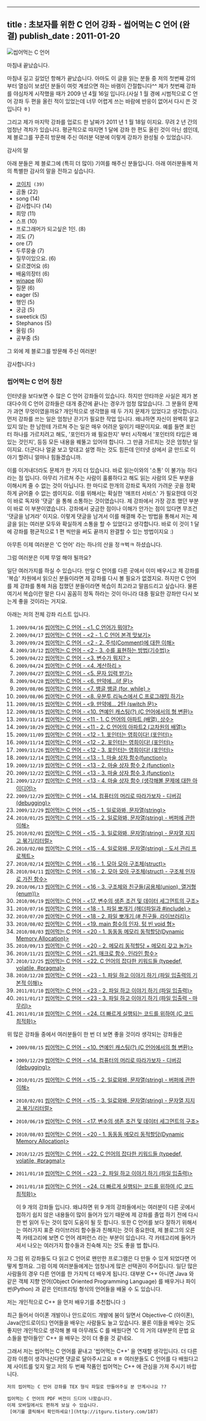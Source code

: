 ----------------
title : 초보자를 위한 C 언어 강좌 - 씹어먹는 C 언어 (완결)
publish_date : 2011-01-20
--------------

![씹어먹는 C 언어](/img/ChewingClogo.png)


마침내 끝났습니다.

마침내 길고 길었던 항해가 끝났습니다. 아마도 이 글을 읽는 분들 중 저의 첫번째 강의부터 열심이 보셨던 분들이 여럿 계셨으면 하는 바램이 간절합니다^^ 제가 첫번째 강좌를 야심차게 시작했을 때가 2009 년 4월 16일 입니다.(사실 1 월 경에 시범적으로 C 언어 강좌 두 편을 올린 적이 있었는데 너무 어렵게 쓰는 바람에 반응이 없어서 다시 쓴 것입니다 ㅎ)

그리고 제가 마지막 강좌를 업로드 한 날짜가 2011 년 1 월 18일 이지요. 무려 2 년 간의 엄청난 격차가 있습니다. 평균적으로 따지면 1 달에 강좌 한 편도 올린 것이 아닌 셈인데, 제 블로그를 꾸준히 방문해 주신 여러분 덕분에 이렇게 강좌가 완성될 수 있었습니다.


감사의 말

아래 분들은 제 블로그에 (특히 더 많이) 기여를 해주신 분들입니다. 아래 여러분들께 저의 특별한 감사의 말을 전하고 싶습니다.

* [코이치](http://koichis.tistory.com/)` (39)`
* 곰돌 (22)
* song (14)
* 감사합니다 (14)
* 희망 (11)
* 스프 (10)
* 프로그래머가 되고싶은 1인. (8)
* 괴도 (7)
* ore (7)
* 두루뭉술 (7)
* 질무이있으요. (6)
* 모르겠어요 (6)
* 배움의장터 (6)
* [winape](http://winape.tistory.com/) (6)
* 질문 (6)
* eager (5)
* 행인 (5)
* 궁금 (5)
* sweetick (5)
* Stephanos (5)
* 울림 (5)
* 공부중 (5)

그 외에 제 블로그를 방문해 주신 여러분!

감사합니다:)


### 씹어먹는 C 언어 칭찬

  인터넷을 보다보면 수 많은 C 언어 강좌들이 있습니다. 하지만 안타까운 사실은 제가 본 대다수의 C 언어 강좌들은 대개 중간에 끝나는 경우가 엄청 많았습니다. 그 분들의 문제가 과연 무엇이였을까요? 개인적으로 생각했을 때 두 가지 문제가 있었다고 생각합니다. 먼저 강좌를 쓰는 일은 엄청난 끈기가 필요한 작업 입니다. 왜냐하면 자신이 완벽히 알고 있지 않는 한 남한테 가르쳐 주는 일은 매우 어려운 일이기 때문이지요. 예를 들면 포인터 하나를 가르치려고 해도, '포인터가 왜 필요한지' 부터 시작해서 '포인터의 타입은 왜 있는 것인지', 등등 모든 내용을 꿰뚤고 있어야 합니다. 그 만큼 가르치는 것은 엄청난 일이지요. 더군다나 얼굴 보고 맞대고 설명 하는 것도 힘든데 인터넷 상에서 글 만드로 이야기 할려니 얼마나 힘들겠습니까.

  이를 이겨내더라도 문제가 한 가지 더 있습니다. 바로 읽는이와의 '소통' 이 불가능 하다라는 점 입니다. 아무리 가르쳐 주는 사람이 훌륭하다고 해도 읽는 사람의 모든 부분을 이해시켜 줄 수 없는 것이 아닙니다. 한 마디로 한개의 강좌로 독자의 가려운 곳을 정확하게 긁어줄 수 없는 셈이지요. 이를 위해서는 확실한 '애프터 서비스' 가 필요한데 이것이 바로 독자와 '댓글' 을 통해 소통하는 것이였습니다. 제 강좌에서 가장 강조 했던 부분이 바로 이 부분이였습니다. 강좌에서 궁금한 점이나 이해가 안가는 점이 있다면 무조건 '댓글을 남겨라' 이지요. 이렇게 댓글을 남겨서 이를 해결해 주는 방법을 통해서 저는 제 글을 읽는 여러분 모두와 확실하게 소통을 할 수 있었다고 생각합니다. 바로 이 것이 1 달에 강좌를 평균적으로 1 편 씩만을 써도 끝까지 완결할 수 있는 방법이지요 :)

   아무튼 이제 여러분은 'C 언어' 라는 하나의 산을 정ㅋ벅ㅋ 하셨습니다.

그럼 여러분은 이제 무얼 해야 될까요?

  일단 여러가지를 하실 수 있습니다. 만일 C 언어를 다른 곳에서 이미 배우시고 제 강좌를 '복습' 차원에서 읽으신 분들이라면 제 강좌를 다시 볼 필요가 없겠지요. 하지만 C 언어를 제 강좌를 통해 처음 접했던 분들이라면 복습이 최고라고 말씀드리고 싶습니다. 물론 여기서 복습이란 말은 다시 꼼꼼히 정독 하라는 것이 아니라 대충 필요한 강좌만 다시 보는게 좋을 것이라는 거지요.

  아래는 저의 전체 강좌 리스트 입니다.


1. `2009/04/16` [씹어먹는 C 언어 - <1. C 언어가 뭐야?>](http://itguru.tistory.com/5)
2. `2009/04/17` [씹어먹는 C 언어 - <2 - 1. C 언어 본격 맛보기>](http://itguru.tistory.com/6)
3. `2009/09/24` [씹어먹는 C 언어 - <2 - 2. 주석(Comment)에 대한 이해>](http://itguru.tistory.com/19)
4. `2009/10/12` [씹어먹는 C 언어 - <2 - 3. 수를 표현하는 방법(기수법)>](http://itguru.tistory.com/21)
5. `2009/04/22` [씹어먹는 C 언어 - <3. 변수가 뭐지? >](http://itguru.tistory.com/7)
6. `2009/04/24` [씹어먹는 C 언어 - <4. 계산하리 >](http://itguru.tistory.com/8)
7. `2009/04/27` [씹어먹는 C 언어 - <5. 문자 입력 받기>](http://itguru.tistory.com/9)
8. `2009/04/28` [씹어먹는 C 언어 - <6. 만약에...(if 문)>](http://itguru.tistory.com/10)
9. `2009/08/06` [씹어먹는 C 언어 - <7. 뱅글 뱅글 (for, while) >](http://itguru.tistory.com/12)
10. `2009/08/06` [씹어먹는 C 언어 - <8. 우분투 리눅스에서 C 프로그래밍 하기>](http://itguru.tistory.com/14)
11. `2009/08/15` [씹어먹는 C 언어 - <9. 만약에... 2탄 (switch 문)>](http://itguru.tistory.com/16)
12. `2009/08/15` [씹어먹는 C 언어 - <10. 연예인 캐스팅(?) (C 언어에서의 형 변환)>](http://itguru.tistory.com/17)
13. `2009/11/14` [씹어먹는 C 언어 - <11 - 1. C 언어의 아파트 (배열), 상수>](http://itguru.tistory.com/18)
14. `2009/10/29` [씹어먹는 C 언어 - <11 - 2. C 언어의 아파트2 (고차원의 배열)>](http://itguru.tistory.com/20)
15. `2009/11/09` [씹어먹는 C 언어 - <12 - 1. 포인터는 영희이다! (포인터)>](http://itguru.tistory.com/23)
16. `2009/11/14` [씹어먹는 C 언어 - <12 - 2. 포인터는 영희이다! (포인터)>](http://itguru.tistory.com/24)
17. `2009/11/26` [씹어먹는 C 언어 - <12 - 3. 포인터는 영희이다! (포인터)>](http://itguru.tistory.com/25)
18. `2009/12/14` [씹어먹는 C 언어 - <13 - 1. 마술 상자 함수(function)>](http://itguru.tistory.com/26)
19. `2009/12/19` [씹어먹는 C 언어 - <13 - 2. 마술 상자 함수 2 (function)>](http://itguru.tistory.com/27)
20. `2009/12/22` [씹어먹는 C 언어 - <13 - 3. 마술 상자 함수 3 (function)>](http://itguru.tistory.com/28)
21. `2009/12/27` [씹어먹는 C 언어 - <13 - 4. 마술 상자 함수 (생각해볼 문제에 대한 아이디어)>](http://itguru.tistory.com/30)
22. `2009/12/29` [씹어먹는 C 언어 - <14. 컴퓨터의 머리로 따라가보자 - 디버깅(debugging)>](http://itguru.tistory.com/31)
23. `2009/12/29` [씹어먹는 C 언어 - <15 - 1. 일로와봐, 문자열(string)>](http://itguru.tistory.com/29)
24. `2010/01/25` [씹어먹는 C 언어 - <15 - 2. 일로와봐, 문자열(string) - 버퍼에 관한 이해>](http://itguru.tistory.com/32)
25. `2010/02/01` [씹어먹는 C 언어 - <15 - 3. 일로와봐, 문자열(string) - 문자열 지지고 볶기/리터럴>](http://itguru.tistory.com/33)
26. `2010/02/08` [씹어먹는 C 언어 - <15 - 4. 일로와봐, 문자열(string) - 도서 관리 프로젝트>](http://itguru.tistory.com/43)
27. `2010/02/14` [씹어먹는 C 언어 - <16 - 1. 모아 모아 구조체(struct)>](http://itguru.tistory.com/55)
28. `2010/04/11` [씹어먹는 C 언어 - <16 - 2. 모아 모아 구조체(struct) - 구조체 인자로 가진 함수>](http://itguru.tistory.com/60)
29. `2010/06/13` [씹어먹는 C 언어 - <16 - 3. 구조체와 친구들(공용체(union), 열거형(enum))>](http://itguru.tistory.com/71)
1. `2010/06/19` [씹어먹는 C 언어 - <17. 변수의 생존 조건 및 데이터 세그먼트의 구조>](http://itguru.tistory.com/83)
1. `2010/07/16` [씹어먹는 C 언어 - <18 - 1. 파일 뽀개기 (헤더파일과 #include) >](http://itguru.tistory.com/87)
1. `2010/07/20` [씹어먹는 C 언어 - <18 - 2. 파일 뽀개기 (# 친구들, 라이브러리)>](http://itguru.tistory.com/88)
1. `2010/08/02` [씹어먹는 C 언어 - <19. main 함수의 인자, 텅 빈 void 형>](http://itguru.tistory.com/89)
1. `2010/08/03` [씹어먹는 C 언어 - <20 - 1. 동동동 메모리 동적할당(Dynamic Memory Allocation)>](http://itguru.tistory.com/98)
1. `2010/09/13` [씹어먹는 C 언어 - <20 - 2. 메모리 동적할당 + 메모리 갖고 놀기>](http://itguru.tistory.com/100)
1. `2010/11/21` [씹어먹는 C 언어 - <21. 매크로 함수, 인라인 함수>](http://itguru.tistory.com/99)
1. `2010/12/25` [씹어먹는 C 언어 - <22. C 언어의 잡다한 키워드들 (typedef, volatile, #pragma)>](http://itguru.tistory.com/103)
1. `2010/12/28` [씹어먹는 C 언어 - <23 - 1. 파일 하고 이야기 하기 (파일 입출력의 기본적 이해)>](http://itguru.tistory.com/117)
1. `2011/01/10` [씹어먹는 C 언어 - <23 - 2. 파일 하고 이야기 하기 (파일 입출력)>](http://itguru.tistory.com/123)
1. `2011/01/17` [씹어먹는 C 언어 - <23 - 3. 파일 하고 이야기 하기 (파일 입출력 - 마무리)>](http://itguru.tistory.com/125)
1. `2011/01/18` [씹어먹는 C 언어 - <24. 더 빠르게 실행되는 코드를 위하여 (C 코드 최적화)>](http://itguru.tistory.com/129)

 위 많은 강좌들 중에서 여러분들이 한 번 더 보면 좋을 것이라 생각되는 강좌들은


* `2009/08/15` [씹어먹는 C 언어 - <10. 연예인 캐스팅(?) (C 언어에서의 형 변환)>](http://itguru.tistory.com/17)
* `2009/12/29` [씹어먹는 C 언어 - <14. 컴퓨터의 머리로 따라가보자 - 디버깅(debugging)>](http://itguru.tistory.com/31)
* `2010/01/25` [씹어먹는 C 언어 - <15 - 2. 일로와봐, 문자열(string) - 버퍼에 관한 이해>](http://itguru.tistory.com/32)
* `2010/02/01` [씹어먹는 C 언어 - <15 - 3. 일로와봐, 문자열(string) - 문자열 지지고 볶기/리터럴>](http://itguru.tistory.com/33)
* `2010/06/19` [씹어먹는 C 언어 - <17. 변수의 생존 조건 및 데이터 세그먼트의 구조>](http://itguru.tistory.com/83)
* `2010/08/03` [씹어먹는 C 언어 - <20 - 1. 동동동 메모리 동적할당(Dynamic Memory Allocation)>](http://itguru.tistory.com/98)
* `2010/12/25` [씹어먹는 C 언어 - <22. C 언어의 잡다한 키워드들 (typedef, volatile, #pragma)>](http://itguru.tistory.com/103)
* `2011/01/10` [씹어먹는 C 언어 - <23 - 2. 파일 하고 이야기 하기 (파일 입출력)>](http://itguru.tistory.com/123)
* `2011/01/18` [씹어먹는 C 언어 - <24. 더 빠르게 실행되는 코드를 위하여 (C 코드 최적화)>](http://itguru.tistory.com/129)

  이 9 개의 강좌들 입니다. 왜냐하면 위 9 개의 강좌들에서는 여러분이 다른 곳에서 접하기 쉽지 않은 내용들이 많이 들어가 있기 때문에 제 강좌를 졸업 하기 전에 다시 한 번 읽어 두는 것이 많이 도움이 될 듯 합니다. 또한 C 언어를 보다 잘하기 위해서는 여러가지 표준 라이브러리 함수들과 친해지는 것이 중요한데, 제 블로그의 오른쪽 카테고리에 보면 C 언어 레퍼런스 라는 부분이 있습니다. 각 카테고리에 들어가셔서 나오는 여러가지 함수들과 친숙해 지는 것도 좋을 법 합니다.

자 그럼 위 강좌들도 다 읽고 C 언어로 왠만한 프로그램은 다 만들 수 있게 되었다면 어떻게 할까요. 그럼 이제 여러분들에게는 엄청나게 많은 선택권이 주어집니다. 일단 많은 사람들의 경우 다른 언어를 한 가지씩 더 배우게 됩니다. 대부분 C++ 아니면 Java 와 같은 객체 지향 언어(Object Oriented Programming Language) 를 배우거나 파이썬(Python) 과 같은 인터프리팅 형식의 언어들을 배울 수 도 있습니다.

저는 개인적으로 C++ 을 먼저 배우기를 추천합니다 :)

최근 들어서 아이폰 개발이나 안드로이드 개발에 붐이 일면서 Objective-C (아이폰), Java(안드로이드) 언어들을 배우는 사람들도 늘고 있습니다. 물론 이들을 배우는 것도 좋지만 개인적으로 생각해 볼 때 아무래도 C 를 배웠다면 'C 의 거의 대부분의 문법 요소들을 받아들인' C++ 을 배우는 것이 더 좋을 것 같네요.

그래서 저는 씹어먹는 C 언어를 끝내고 '씹어먹는 C++' 을 연재할 생각입니다. 더 다른 강좌 이름이 생각나신다면 댓글로 달아주시고요 ㅎㅎ 여러분들도 C 언어를 다 배웠다고 제 사이트를 잊지 말고 저의 두 번째 작품인 씹어먹는 C++ 에 관심을 가져 주시기 바랍니다.


```warning
저의 씹어먹는 C 언어 강좌를 TEX 형식 파일로 만들어주실 분 안계시나요 ??
```


```warning
씹어먹는 C 언어의 PDF 버전이 드디어 나왔습니다.
이제 모바일에서도 편하게 보실 수 있습니다.
 [여기를 클릭해서 확인하세요!](http://itguru.tistory.com/187)
```